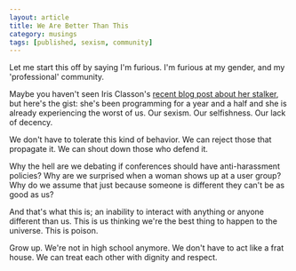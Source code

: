 ```yaml
---
layout: article
title: We Are Better Than This
category: musings
tags: [published, sexism, community]
---
```


Let me start this off by saying I'm furious. I'm furious at my gender, and my
'professional' community.

Maybe you haven't seen Iris Classon's [recent blog post about her
stalker](http://www.irisclasson.com/2012/12/19/stupid-question-107-shhh-harassment-not-a-problem-strong-content-warning/),
but here's the gist: she's been programming for a year and a half and she is
already experiencing the worst of us. Our sexism. Our selfishness. Our
lack of decency.

We don't have to tolerate this kind of behavior. We can reject those that
propagate it. We can shout down those who defend it.

Why the hell are we debating if conferences should have anti-harassment
policies? Why are we surprised when a woman shows up at a user group? Why do we
assume that just because someone is different they can't be as good as us?

And that's what this is; an inability to interact with anything or anyone
different than us. This is us thinking we're the best thing to happen to the
universe. This is poison.

Grow up. We're not in high school anymore. We don't have to act like a frat
house. We can treat each other with dignity and respect.

